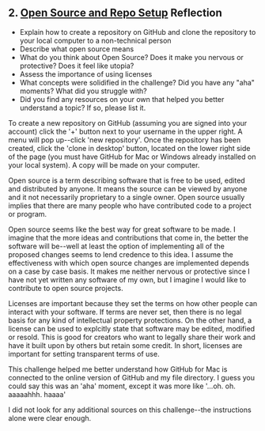 ## 2. [Open Source and Repo Setup](2_set_up_repo/readme.md) Reflection

* Explain how to create a repository on GitHub and clone the repository to your local computer to a non-technical person
* Describe what open source means
* What do you think about Open Source? Does it make you nervous or protective? Does it feel like utopia?
* Assess the importance of using licenses
* What concepts were solidified in the challenge? Did you have any "aha" moments? What did you struggle with?
* Did you find any resources on your own that helped you better understand a topic? If so, please list it.

To create a new repository on GitHub (assuming you are signed into your account) click the '+' button next to your username in the upper right. A menu will pop up--click 'new repository'. Once the repository has been created, click the 'clone in desktop' button, located on the lower right side of the page (you must have GitHub for Mac or Windows already installed on your local system). A copy will be made on your computer.

Open source is a term describing software that is free to be used, edited and distributed by anyone. It means the source can be viewed by anyone and it not necessarily proprietary to a single owner. Open source usually implies that there are many people who have contributed code to a project or program.

Open source seems like the best way for great software to be made. I imagine that the more ideas and contributions that come in, the better the software will be--well at least the option of implementing all of the proposed changes seems to lend credence to this idea. I assume the effectiveness with which open source changes are implemented depends on a case by case basis. It makes me neither nervous or protective since I have not yet written any software of my own, but I imagine I would like to contribute to open source projects.

Licenses are important because they set the terms on how other people can interact with your software. If terms are never set, then there is no legal basis for any kind of intellectual property protections. On the other hand, a license can be used to explcitly state that software may be edited, modified or resold. This is good for creators who want to legally share their work and have it built upon by others but retain some credit. In short, licenses are important for setting transparent terms of use.

This challenge helped me better understand how GitHub for Mac is connected to the online version of GitHub and my file directory. I guess you could say this was an 'aha' moment, except it was more like '...oh. oh. aaaaahhh. haaaa'

I did not look for any additional sources on this challenge--the instructions alone were clear enough.
